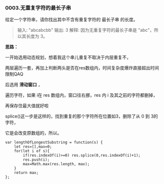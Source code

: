 ### 0003.无重复字符的最长子串

给定一个字符串，请你找出其中不含有重复字符的 最长子串 的长度。

>输入: "abcabcbb"
输出: 3 
解释: 因为无重复字符的最长子串是 "abc"，所以其长度为 3。

**思路：**

一开始选用动态规划，想着我这个串儿重复不取决于内层重复不，

两层遍历一套，再加上判断两头是否在res数组内，时间复杂度爆炸直接超出时间限制QAQ

后选用 **滑动窗口** ，

遍历字符，如果  i在 res 数组内，窗口往右挪，res 内 i 及其之前的字符都删掉，

再保存住最大值就好啦

splice()这一步是这样的，找到重复的那个字符所在位置如3，删除了从 0 到 3的字符，

它是会改变原数组的，所以。


```
var lengthOfLongestSubstring = function(s) {
    let res=[],max=0;
    for(let i of s){
        if(res.indexOf(i)>=0) res.splice(0,res.indexOf(i)+1);
        res.push(i);
        max=Math.max(res.length, max);
    }
    return max;
};
```
